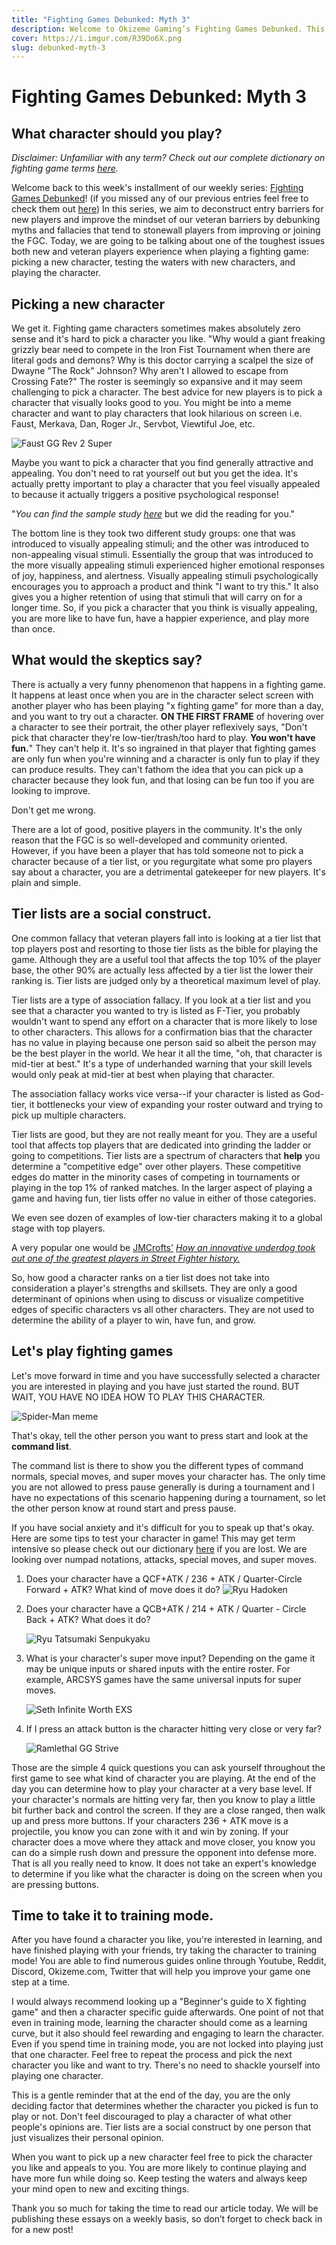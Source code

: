 ```yaml
---
title: "Fighting Games Debunked: Myth 3"
description: Welcome to Okizeme Gaming’s Fighting Games Debunked. This series is dedicated to improving the retention of fighting game players.
cover: https://i.imgur.com/R39Do6X.png 
slug: debunked-myth-3
---
```


# Fighting Games Debunked: Myth 3
## What character should you play?

*Disclaimer: Unfamiliar with any term? Check out our complete dictionary on fighting game terms [here](https://okizeme.com/posts/complete-fgc-dictionary).*

Welcome back to this week's installment of our weekly series: <u>Fighting Games Debunked</u>! (if you missed any of our previous entries feel free to check them out [here](https://www.okizeme.com/posts/debunked-1)) In this series, we aim to deconstruct entry barriers for new players and improve the mindset of our veteran barriers by debunking myths and fallacies that tend to stonewall players from improving or joining the FGC. Today, we are going to be talking about one of the toughest issues both new and veteran players experience when playing a fighting game: picking a new character, testing the waters with new characters, and playing the character.

## Picking a new character

We get it. Fighting game characters sometimes makes absolutely zero sense and it's hard to pick a character you like. "Why would a giant freaking grizzly bear need to compete in the Iron Fist Tournament when there are literal gods and demons? Why is this doctor carrying a scalpel the size of Dwayne "The Rock" Johnson? Why aren't I allowed to escape from Crossing Fate?" The roster is seemingly so expansive and it may seem challenging to pick a character. The best advice for new players is to pick a character that visually looks good to you. You might be into a meme character and want to play characters that look hilarious on screen i.e. Faust, Merkava, Dan, Roger Jr., Servbot, Viewtiful Joe, etc. 

![Faust GG Rev 2 Super](https://media1.tenor.com/images/b33e0852ec6e72d7dcd62c7dd6f8ec6b/tenor.gif?itemid=18023008)

Maybe you want to pick a character that you find generally attractive and appealing. You don't need to rat yourself out but you get the idea. It's actually pretty important to play a character that you feel visually appealed to because it actually triggers a positive psychological response!

"*You can find the sample study [here](https://scholarsrepository.llu.edu/cgi/viewcontent.cgi?article=1007&context=etd)* but we did the reading for you."

The bottom line is they took two different study groups: one that was introduced to visually appealing stimuli; and the other was introduced to non-appealing visual stimuli. Essentially the group that was introduced to the more visually appealing stimuli experienced higher emotional responses of joy, happiness, and alertness. Visually appealing stimuli  psychologically encourages you to approach a product and think "I want to try this." It also gives you a higher retention of using that stimuli that will carry on for a longer time. So, if you pick a character that you think is visually appealing, you are more like to have fun, have a happier experience, and play more than once. 

## What would the skeptics say?

There is actually a very funny phenomenon that happens in a fighting game. It happens at least once when you are in the character select screen with another player who has been playing "x fighting game" for more than a day, and you want to try out a character. **ON THE FIRST FRAME** of hovering over a character to see their portrait, the other player reflexively says, "Don't pick that character they're low-tier/trash/too hard to play. **You won't have fun.**" They can't help it. It's so ingrained in that player that fighting games are only fun when you're winning and a character is only fun to play if they can produce results. They can't fathom the idea that you can pick up a character because they look fun, and that losing can be fun too if you are looking to improve.

Don't get me wrong. 

There are a lot of good, positive players in the community. It's the only reason that the FGC is so well-developed and community oriented. However, if you have been a player that has told someone not to pick a character because of a tier list, or you regurgitate what some pro players say about a character, you are a detrimental gatekeeper for new players. It's plain and simple. 

## Tier lists are a social construct.

One common fallacy that veteran players fall into is looking at a tier list that top players post and resorting to those tier lists as the bible for playing the game. Although they are a useful tool that affects the top 10% of the player base, the other 90% are actually less affected by a tier list the lower their ranking is. Tier lists are judged only by a theoretical maximum level of play.

Tier lists are a type of association fallacy. If you look at a tier list and you see that a character you wanted to try is listed as F-Tier, you probably wouldn't want to spend any effort on a character that is more likely to lose to other characters. This allows for a confirmation bias that the character has no value in playing because one person said so albeit the person may be the best player in the world. We hear it all the time, "oh, that character is mid-tier at best." It's a type of underhanded warning that your skill levels would only peak at mid-tier at best when playing that character. 

The association fallacy works vice versa--if your character is listed as God-tier, it bottlenecks your view of expanding your roster outward and trying to pick up multiple characters. 

Tier lists are good, but they are not really meant for you. They are a useful tool that affects top players that are dedicated into grinding the ladder or going to competitions. Tier lists are a spectrum of characters that **help** you determine a "competitive edge" over other players. These competitive edges do matter in the minority cases of competing in tournaments or playing in the top 1% of ranked matches. In the larger aspect of playing a game and having fun, tier lists offer no value in either of those categories. 

We even see dozen of examples of low-tier characters making it to a global stage with top players. 

A very popular one would be [JMCrofts'](https://www.twitch.tv/jmcrofts) [*How an innovative underdog took out one of the greatest players in Street Fighter history.*](https://youtu.be/0EQDKO07erA)

So, how good a character ranks on a tier list does not take into consideration a player's strengths and skillsets. They are only a good determinant of opinions when using to discuss or visualize competitive edges of specific characters vs all other characters. They are not used to determine the ability of a player to win, have fun, and grow.

## Let's play fighting games

Let's move forward in time and you have successfully selected a character you are interested in playing and you have just started the round. BUT WAIT, YOU HAVE NO IDEA HOW TO PLAY THIS CHARACTER. 

![Spider-Man meme](https://rigsamarole.files.wordpress.com/2013/08/6010675272_e1170b57fb_z.jpg)

That's okay, tell the other person you want to press start and look at the **command list**. 

The command list is there to show you the different types of command normals, special moves, and super moves your character has. The only time you are not allowed to press pause generally is during a tournament and I have no expectations of this scenario happening during a tournament, so let the other person know at round start and press pause. 

If you have social anxiety and it's difficult for you to speak up that's okay. Here are some tips to test your character in game! This may get term intensive so please check out our dictionary [here](https://okizeme.com/posts/ultimate-fighting-game-dictionary) if you are lost. We are looking over numpad notations, attacks, special moves, and super moves.

1. Does your character have a QCF+ATK / 236 + ATK / Quarter-Circle Forward + ATK? What kind of move does it do?
   ![Ryu Hadoken](https://media1.tenor.com/images/cc8c802f04e9899e085b3fc9b7037389/tenor.gif?itemid=9352787)

2. Does your character have a  QCB+ATK / 214 + ATK / Quarter - Circle Back + ATK? What does it do?

   ![Ryu Tatsumaki Senpukyaku](http://pa1.narvii.com/7209/eaa9bf9404f0440772a317f66c8a40cb193229bar1-282-250_00.gif)

3. What is your character's super move input? Depending on the game it may be unique inputs or shared inputs with the entire roster. For example, ARCSYS games have the same universal inputs for super moves. 

   ![Seth Infinite Worth EXS](https://images-wixmp-ed30a86b8c4ca887773594c2.wixmp.com/f/0d0316e4-c8e9-43bd-b5cc-764214751d5d/dcfpxww-2a5f9d0f-0e9a-4e5d-936e-a1791bc8528c.gif?token=eyJ0eXAiOiJKV1QiLCJhbGciOiJIUzI1NiJ9.eyJzdWIiOiJ1cm46YXBwOiIsImlzcyI6InVybjphcHA6Iiwib2JqIjpbW3sicGF0aCI6IlwvZlwvMGQwMzE2ZTQtYzhlOS00M2JkLWI1Y2MtNzY0MjE0NzUxZDVkXC9kY2ZweHd3LTJhNWY5ZDBmLTBlOWEtNGU1ZC05MzZlLWExNzkxYmM4NTI4Yy5naWYifV1dLCJhdWQiOlsidXJuOnNlcnZpY2U6ZmlsZS5kb3dubG9hZCJdfQ.-ixA2lz2QG_sbJ3XtFgS6zntz0wHJgR1Sbgz1mZ_H3c)

4. If I press an attack button is the character hitting very close or very far?

   ![Ramlethal GG Strive](https://media1.tenor.com/images/dab00592f969a34f0bcadd48cdcc860e/tenor.gif?itemid=20456512)

Those are the simple 4 quick questions you can ask yourself throughout the first game to see what kind of character you are playing. At the end of the day you can determine how to play your character at a very base level. If your character's normals are hitting very far, then you know to play a little bit further back and control the screen. If they are a close ranged, then walk up and press more buttons. If your characters 236 + ATK move is a projectile, you know you can zone with it and win by zoning. If your character does a move where they attack and move closer, you know you can do a simple rush down and pressure the opponent into defense more. That is all you really need to know. It does not take an expert's knowledge to determine if you like what the character is doing on the screen when you are pressing buttons.

## Time to take it to training mode.

After you have found a character you like, you're interested in learning, and have finished playing with your friends, try taking the character to training mode! You are able to find numerous guides online through Youtube, Reddit, Discord, Okizeme.com, Twitter that will help you improve your game one step at a time.

I would always recommend looking up a "Beginner's guide to X fighting game" and then a character specific guide afterwards. One point of not that even in training mode, learning the character should come as a learning curve, but it also should feel rewarding and engaging to learn the character. Even if you spend time in training mode, you are not locked into playing just that one character. Feel free to repeat the process and pick the next character you like and want to try. There's no need to shackle yourself into playing one character.

This is a gentle reminder that at the end of the day, you are the only deciding factor that determines whether the character you picked is fun to play or not. Don't feel discouraged to play a character of what other people's opinions are. Tier lists are a social construct by one person that just visualizes their personal opinion. 

When you want to pick up a new character feel free to pick the character you like and appeals to you. You are more likely to continue playing and have more fun while doing so. Keep testing the waters and always keep your mind open to new and exciting things.

Thank you so much for taking the time to read our article today. We will be publishing these essays on a weekly basis, so don’t forget to check back in for a new post!